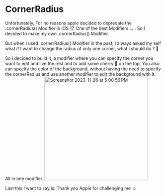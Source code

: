 # CornerRadius
Unfortunately, For no reasons apple decided to deprecate the .cornerRadius() Modifier in iOS 17. One of the best Modifiers ..... So I decided to make my own .cornerRadius() Modifier.

But when I used .cornerRadius() Modifier in the past, I always asked my self what if I want to change the radius of only one corner, what I should do ? 🤔

So I decided to build it, a modifier where you can specify the corner you want to edit and live the rest and to add some cherry 🍒 on the top, You also can specify the color of the background, without having the need to specify the cornerRadius and use another modifier to edit the background with it. All in one modifier.
<img width="332" alt="Screenshot 2023-11-26 at 5 00 56 PM" src="https://github.com/EngOmarElsayed/CornerRadius/assets/125718818/36bd9830-f42d-4b40-8365-8579a357a242">

Last this I want to say is: Thank you Apple for challenging me ☺️
